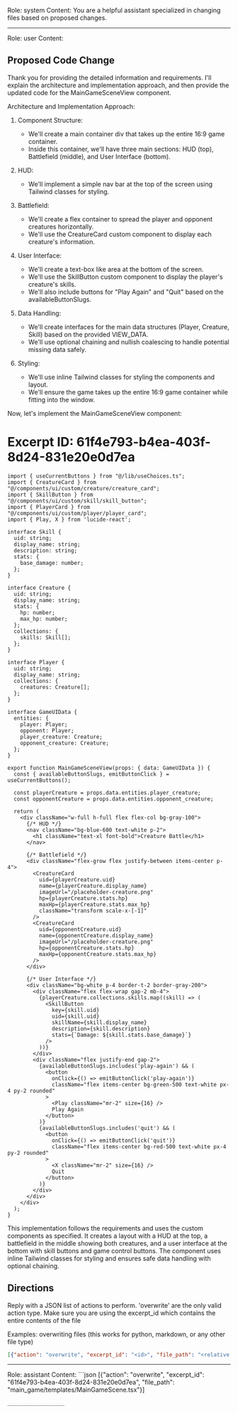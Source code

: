 Role: system
Content: You are a helpful assistant specialized in changing files based on proposed changes.
__________________
Role: user
Content: 
## Proposed Code Change
Thank you for providing the detailed information and requirements. I'll explain the architecture and implementation approach, and then provide the updated code for the MainGameSceneView component.

Architecture and Implementation Approach:

1. Component Structure:
   - We'll create a main container div that takes up the entire 16:9 game container.
   - Inside this container, we'll have three main sections: HUD (top), Battlefield (middle), and User Interface (bottom).

2. HUD:
   - We'll implement a simple nav bar at the top of the screen using Tailwind classes for styling.

3. Battlefield:
   - We'll create a flex container to spread the player and opponent creatures horizontally.
   - We'll use the CreatureCard custom component to display each creature's information.

4. User Interface:
   - We'll create a text-box like area at the bottom of the screen.
   - We'll use the SkillButton custom component to display the player's creature's skills.
   - We'll also include buttons for "Play Again" and "Quit" based on the availableButtonSlugs.

5. Data Handling:
   - We'll create interfaces for the main data structures (Player, Creature, Skill) based on the provided VIEW_DATA.
   - We'll use optional chaining and nullish coalescing to handle potential missing data safely.

6. Styling:
   - We'll use inline Tailwind classes for styling the components and layout.
   - We'll ensure the game takes up the entire 16:9 game container while fitting into the window.

Now, let's implement the MainGameSceneView component:

# Excerpt ID: 61f4e793-b4ea-403f-8d24-831e20e0d7ea
```tsx main_game/templates/MainGameScene.tsx
import { useCurrentButtons } from "@/lib/useChoices.ts";
import { CreatureCard } from "@/components/ui/custom/creature/creature_card";
import { SkillButton } from "@/components/ui/custom/skill/skill_button";
import { PlayerCard } from "@/components/ui/custom/player/player_card";
import { Play, X } from 'lucide-react';

interface Skill {
  uid: string;
  display_name: string;
  description: string;
  stats: {
    base_damage: number;
  };
}

interface Creature {
  uid: string;
  display_name: string;
  stats: {
    hp: number;
    max_hp: number;
  };
  collections: {
    skills: Skill[];
  };
}

interface Player {
  uid: string;
  display_name: string;
  collections: {
    creatures: Creature[];
  };
}

interface GameUIData {
  entities: {
    player: Player;
    opponent: Player;
    player_creature: Creature;
    opponent_creature: Creature;
  };
}

export function MainGameSceneView(props: { data: GameUIData }) {
  const { availableButtonSlugs, emitButtonClick } = useCurrentButtons();

  const playerCreature = props.data.entities.player_creature;
  const opponentCreature = props.data.entities.opponent_creature;

  return (
    <div className="w-full h-full flex flex-col bg-gray-100">
      {/* HUD */}
      <nav className="bg-blue-600 text-white p-2">
        <h1 className="text-xl font-bold">Creature Battle</h1>
      </nav>

      {/* Battlefield */}
      <div className="flex-grow flex justify-between items-center p-4">
        <CreatureCard
          uid={playerCreature.uid}
          name={playerCreature.display_name}
          imageUrl="/placeholder-creature.png"
          hp={playerCreature.stats.hp}
          maxHp={playerCreature.stats.max_hp}
          className="transform scale-x-[-1]"
        />
        <CreatureCard
          uid={opponentCreature.uid}
          name={opponentCreature.display_name}
          imageUrl="/placeholder-creature.png"
          hp={opponentCreature.stats.hp}
          maxHp={opponentCreature.stats.max_hp}
        />
      </div>

      {/* User Interface */}
      <div className="bg-white p-4 border-t-2 border-gray-200">
        <div className="flex flex-wrap gap-2 mb-4">
          {playerCreature.collections.skills.map((skill) => (
            <SkillButton
              key={skill.uid}
              uid={skill.uid}
              skillName={skill.display_name}
              description={skill.description}
              stats={`Damage: ${skill.stats.base_damage}`}
            />
          ))}
        </div>
        <div className="flex justify-end gap-2">
          {availableButtonSlugs.includes('play-again') && (
            <button
              onClick={() => emitButtonClick('play-again')}
              className="flex items-center bg-green-500 text-white px-4 py-2 rounded"
            >
              <Play className="mr-2" size={16} />
              Play Again
            </button>
          )}
          {availableButtonSlugs.includes('quit') && (
            <button
              onClick={() => emitButtonClick('quit')}
              className="flex items-center bg-red-500 text-white px-4 py-2 rounded"
            >
              <X className="mr-2" size={16} />
              Quit
            </button>
          )}
        </div>
      </div>
    </div>
  );
}
```

This implementation follows the requirements and uses the custom components as specified. It creates a layout with a HUD at the top, a battlefield in the middle showing both creatures, and a user interface at the bottom with skill buttons and game control buttons. The component uses inline Tailwind classes for styling and ensures safe data handling with optional chaining.

## Directions
Reply with a JSON list of actions to perform. 'overwrite' are the only valid action type. 
Make sure you are using the excerpt_id which contains the entire contents of the file

Examples:
overwriting files (this works for python, markdown, or any other file type)
```json output_example1
[{"action": "overwrite", "excerpt_id": "<id>", "file_path": "<relative file path>"}]
```

__________________
Role: assistant
Content: ```json
[{"action": "overwrite", "excerpt_id": "61f4e793-b4ea-403f-8d24-831e20e0d7ea", "file_path": "main_game/templates/MainGameScene.tsx"}]
```
__________________
